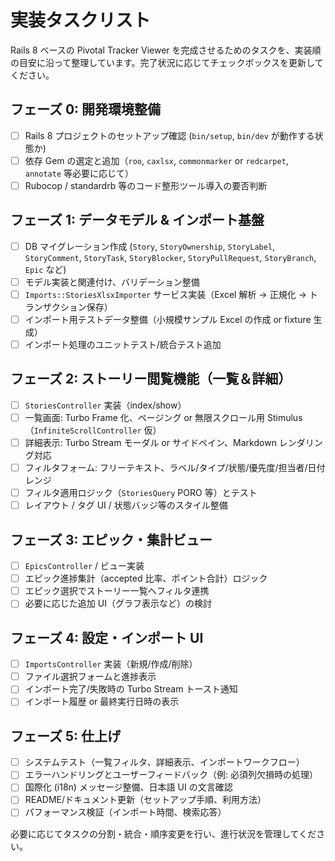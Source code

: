 # 実装タスクリスト

Rails 8 ベースの Pivotal Tracker Viewer を完成させるためのタスクを、実装順の目安に沿って整理しています。完了状況に応じてチェックボックスを更新してください。

## フェーズ 0: 開発環境整備
- [ ] Rails 8 プロジェクトのセットアップ確認 (`bin/setup`, `bin/dev` が動作する状態か)
- [ ] 依存 Gem の選定と追加（`roo`, `caxlsx`, `commonmarker` or `redcarpet`, `annotate` 等必要に応じて）
- [ ] Rubocop / standardrb 等のコード整形ツール導入の要否判断

## フェーズ 1: データモデル & インポート基盤
- [ ] DB マイグレーション作成 (`Story`, `StoryOwnership`, `StoryLabel`, `StoryComment`, `StoryTask`, `StoryBlocker`, `StoryPullRequest`, `StoryBranch`, `Epic` など)
- [ ] モデル実装と関連付け、バリデーション整備
- [ ] `Imports::StoriesXlsxImporter` サービス実装（Excel 解析 → 正規化 → トランザクション保存）
- [ ] インポート用テストデータ整備（小規模サンプル Excel の作成 or fixture 生成）
- [ ] インポート処理のユニットテスト/統合テスト追加

## フェーズ 2: ストーリー閲覧機能（一覧＆詳細）
- [ ] `StoriesController` 実装（index/show）
- [ ] 一覧画面: Turbo Frame 化、ページング or 無限スクロール用 Stimulus（`InfiniteScrollController` 仮）
- [ ] 詳細表示: Turbo Stream モーダル or サイドペイン、Markdown レンダリング対応
- [ ] フィルタフォーム: フリーテキスト、ラベル/タイプ/状態/優先度/担当者/日付レンジ
- [ ] フィルタ適用ロジック（`StoriesQuery` PORO 等）とテスト
- [ ] レイアウト / タグ UI / 状態バッジ等のスタイル整備

## フェーズ 3: エピック・集計ビュー
- [ ] `EpicsController` / ビュー実装
- [ ] エピック進捗集計（accepted 比率、ポイント合計）ロジック
- [ ] エピック選択でストーリー一覧へフィルタ連携
- [ ] 必要に応じた追加 UI（グラフ表示など）の検討

## フェーズ 4: 設定・インポート UI
- [ ] `ImportsController` 実装（新規/作成/削除）
- [ ] ファイル選択フォームと進捗表示
- [ ] インポート完了/失敗時の Turbo Stream トースト通知
- [ ] インポート履歴 or 最終実行日時の表示

## フェーズ 5: 仕上げ
- [ ] システムテスト（一覧フィルタ、詳細表示、インポートワークフロー）
- [ ] エラーハンドリングとユーザーフィードバック（例: 必須列欠損時の処理）
- [ ] 国際化 (i18n) メッセージ整備、日本語 UI の文言確認
- [ ] README/ドキュメント更新（セットアップ手順、利用方法）
- [ ] パフォーマンス検証（インポート時間、検索応答）

必要に応じてタスクの分割・統合・順序変更を行い、進行状況を管理してください。

